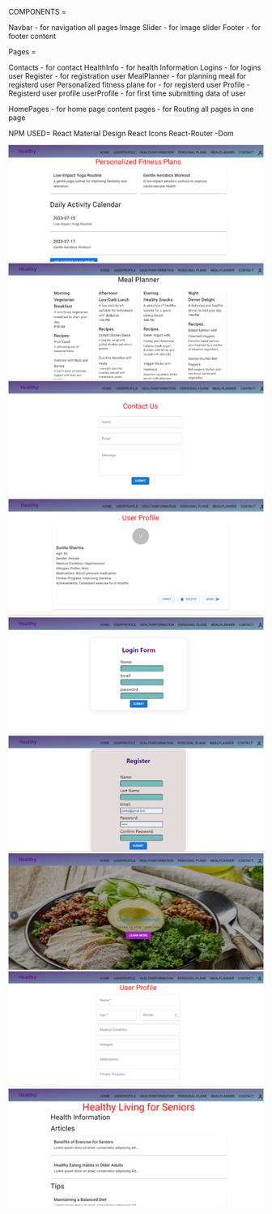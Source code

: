 COMPONENTS =

Navbar - for navigation all pages
Image Slider - for image slider
Footer - for footer content


Pages =

Contacts - for contact 
HealthInfo - for health Information
Logins - for logins user
Register - for registration user
MealPlanner - for planning meal for registerd user
Personalized fitness  plane for - for registerd user
Profile - Registerd user profile
userProfile - for first time submitting data of user


HomePages - for home page content
pages - for Routing all pages in one page 




NPM USED=
React Material Design
React Icons
React-Router -Dom

![Alt text](<Screenshot (5).png>) ![Alt text](<Screenshot (6).png>) ![Alt text](<Screenshot (7).png>) ![Alt text](<Screenshot (8).png>) ![Alt text](<Screenshot (9).png>) ![Alt text](<Screenshot (10).png>) ![Alt text](<Screenshot (2).png>) ![Alt text](<Screenshot (3).png>) ![Alt text](<Screenshot (4).png>)